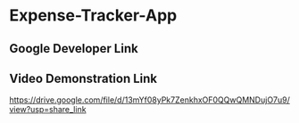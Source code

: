 # Expense-Tracker-App

## Google Developer Link


## Video Demonstration Link

https://drive.google.com/file/d/13mYf08yPk7ZenkhxOF0QQwQMNDujO7u9/view?usp=share_link
